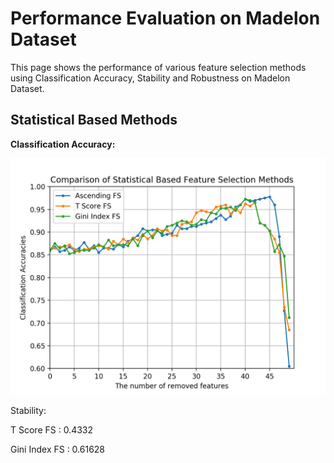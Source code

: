 # Performance Evaluation on Madelon Dataset

This page shows the performance of various feature
selection methods using Classification Accuracy, 
Stability and Robustness on Madelon Dataset.

Statistical Based Methods
---------------------------------------
**Classification Accuracy:**

![](https://github.com/ZixiaoShen/Performance-Comparison-of-Feature-Selection-Methods/blob/master/Statistical_Based/com_Statistical_Based_FS.png)

Stability: 

T Score FS : 0.4332 

Gini Index FS : 0.61628

